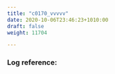 ```yaml
---
title: "c0170_vvvvv"
date: 2020-10-06T23:46:23+1010:00
draft: false
weight: 11704

---
```


### Log reference: <no value>

```

